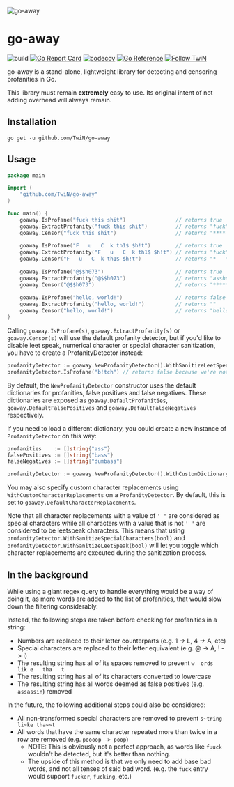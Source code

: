 ![go-away](/.github/assets/go-away.png)

# go-away
![build](https://github.com/TwiN/go-away/workflows/build/badge.svg)
[![Go Report Card](https://goreportcard.com/badge/github.com/TwiN/go-away)](https://goreportcard.com/report/github.com/TwiN/go-away)
[![codecov](https://codecov.io/gh/TwiN/go-away/branch/master/graph/badge.svg)](https://codecov.io/gh/TwiN/go-away)
[![Go Reference](https://pkg.go.dev/badge/github.com/TwiN/go-away.svg)](https://pkg.go.dev/github.com/TwiN/go-away)
[![Follow TwiN](https://img.shields.io/github/followers/TwiN?label=Follow&style=social)](https://github.com/TwiN)

go-away is a stand-alone, lightweight library for detecting and censoring profanities in Go.

This library must remain **extremely** easy to use. Its original intent of not adding overhead will always remain.


## Installation
```console
go get -u github.com/TwiN/go-away
```


## Usage
```go
package main

import (
    "github.com/TwiN/go-away"
)

func main() {
    goaway.IsProfane("fuck this shit")                // returns true
    goaway.ExtractProfanity("fuck this shit")         // returns "fuck"
    goaway.Censor("fuck this shit")                   // returns "**** this ****"
    
    goaway.IsProfane("F   u   C  k th1$ $h!t")        // returns true
    goaway.ExtractProfanity("F   u   C  k th1$ $h!t") // returns "fuck"
    goaway.Censor("F   u   C  k th1$ $h!t")           // returns "*   *   *  * th1$ ****"
    
    goaway.IsProfane("@$$h073")                       // returns true
    goaway.ExtractProfanity("@$$h073")                // returns "asshole"
    goaway.Censor("@$$h073")                          // returns "*******"
    
    goaway.IsProfane("hello, world!")                 // returns false
    goaway.ExtractProfanity("hello, world!")          // returns ""
    goaway.Censor("hello, world!")                    // returns "hello, world!"
}
```

Calling `goaway.IsProfane(s)`, `goaway.ExtractProfanity(s)` or `goaway.Censor(s)` will use the default profanity detector,
but if you'd like to disable leet speak, numerical character or special character sanitization, you have to create a
ProfanityDetector instead:
```go
profanityDetector := goaway.NewProfanityDetector().WithSanitizeLeetSpeak(false).WithSanitizeSpecialCharacters(false).WithSanitizeAccents(false)
profanityDetector.IsProfane("b!tch") // returns false because we're not sanitizing special characters
```

By default, the `NewProfanityDetector` constructor uses the default dictionaries for profanities, false positives and false negatives.
These dictionaries are exposed as `goaway.DefaultProfanities`, `goaway.DefaultFalsePositives` and `goaway.DefaultFalseNegatives` respectively.

If you need to load a different dictionary, you could create a new instance of `ProfanityDetector` on this way:
```go
profanities    := []string{"ass"}
falsePositives := []string{"bass"}
falseNegatives := []string{"dumbass"}

profanityDetector := goaway.NewProfanityDetector().WithCustomDictionary(profanities, falsePositives, falseNegatives)
```

You may also specify custom character replacements using `WithCustomCharacterReplacements` on a `ProfanityDetector`.
By default, this is set to `goaway.DefaultCharacterReplacements`.

Note that all character replacements with a value of `' '` are considered as special characters while all characters
with a value that is not `' '` are considered to be leetspeak characters. This means that using 
`profanityDetector.WithSanitizeSpecialCharacters(bool)` and `profanityDetector.WithSanitizeLeetSpeak(bool)` will let you
toggle which character replacements are executed during the sanitization process.


## In the background
While using a giant regex query to handle everything would be a way of doing it, as more words 
are added to the list of profanities, that would slow down the filtering considerably.

Instead, the following steps are taken before checking for profanities in a string:

- Numbers are replaced to their letter counterparts (e.g. 1 -> L, 4 -> A, etc)
- Special characters are replaced to their letter equivalent (e.g. @ -> A, ! -> i)
- The resulting string has all of its spaces removed to prevent `w  ords  lik e   tha   t`
- The resulting string has all of its characters converted to lowercase
- The resulting string has all words deemed as false positives (e.g. `assassin`) removed

In the future, the following additional steps could also be considered:
- All non-transformed special characters are removed to prevent `s~tring li~ke tha~~t`
- All words that have the same character repeated more than twice in a row are removed (e.g. `poooop -> poop`)
  - NOTE: This is obviously not a perfect approach, as words like `fuuck` wouldn't be detected, but it's better than nothing.
  - The upside of this method is that we only need to add base bad words, and not all tenses of said bad word. (e.g. the `fuck` entry would support `fucker`, `fucking`, etc.)
